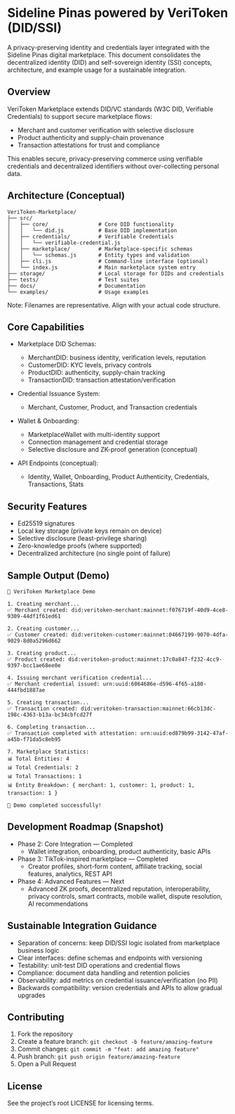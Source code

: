 # Sideline Pinas powered by VeriToken (DID/SSI)

A privacy-preserving identity and credentials layer integrated with the Sideline Pinas digital marketplace. This document consolidates the decentralized identity (DID) and self-sovereign identity (SSI) concepts, architecture, and example usage for a sustainable integration.

## Overview

VeriToken Marketplace extends DID/VC standards (W3C DID, Verifiable Credentials) to support secure marketplace flows:
- Merchant and customer verification with selective disclosure
- Product authenticity and supply-chain provenance
- Transaction attestations for trust and compliance

This enables secure, privacy-preserving commerce using verifiable credentials and decentralized identifiers without over-collecting personal data.

## Architecture (Conceptual)

```
VeriToken-Marketplace/
├── src/
│   ├── core/                # Core DID functionality
│   │   └── did.js           # Base DID implementation
│   ├── credentials/         # Verifiable Credentials
│   │   └── verifiable-credential.js
│   ├── marketplace/         # Marketplace-specific schemas
│   │   └── schemas.js       # Entity types and validation
│   ├── cli.js               # Command-line interface (optional)
│   └── index.js             # Main marketplace system entry
├── storage/                 # Local storage for DIDs and credentials
├── tests/                   # Test suites
├── docs/                    # Documentation
└── examples/                # Usage examples
```

Note: Filenames are representative. Align with your actual code structure.

## Core Capabilities

- Marketplace DID Schemas:
  - MerchantDID: business identity, verification levels, reputation
  - CustomerDID: KYC levels, privacy controls
  - ProductDID: authenticity, supply-chain tracking
  - TransactionDID: transaction attestation/verification

- Credential Issuance System:
  - Merchant, Customer, Product, and Transaction credentials

- Wallet & Onboarding:
  - MarketplaceWallet with multi-identity support
  - Connection management and credential storage
  - Selective disclosure and ZK-proof generation (conceptual)

- API Endpoints (conceptual):
  - Identity, Wallet, Onboarding, Product Authenticity, Credentials, Transactions, Stats

## Security Features

- Ed25519 signatures
- Local key storage (private keys remain on device)
- Selective disclosure (least-privilege sharing)
- Zero-knowledge proofs (where supported)
- Decentralized architecture (no single point of failure)

## Sample Output (Demo)

```
🚀 VeriToken Marketplace Demo

1. Creating merchant...
✅ Merchant created: did:veritoken-merchant:mainnet:f076719f-40d9-4ce8-9309-44df1f61ed61

2. Creating customer...
✅ Customer created: did:veritoken-customer:mainnet:04667199-9070-4dfa-9029-8d0a5296d662

3. Creating product...
✅ Product created: did:veritoken-product:mainnet:17c0a847-f232-4cc9-9397-bcc1ae68ee0e

4. Issuing merchant verification credential...
✅ Merchant credential issued: urn:uuid:6064686e-d596-4f65-a180-444fbd1887ae

5. Creating transaction...
✅ Transaction created: did:veritoken-transaction:mainnet:66cb13dc-198c-4363-b13a-bc34cbfcd27f

6. Completing transaction...
✅ Transaction completed with attestation: urn:uuid:ed879b99-3142-47af-a45b-f71da5c8eb95

7. Marketplace Statistics:
📊 Total Entities: 4
📊 Total Credentials: 2
📊 Total Transactions: 1
📊 Entity Breakdown: { merchant: 1, customer: 1, product: 1, transaction: 1 }

🎉 Demo completed successfully!
```

## Development Roadmap (Snapshot)

- Phase 2: Core Integration — Completed
  - Wallet integration, onboarding, product authenticity, basic APIs
- Phase 3: TikTok-inspired marketplace — Completed
  - Creator profiles, short-form content, affiliate tracking, social features, analytics, REST API
- Phase 4: Advanced Features — Next
  - Advanced ZK proofs, decentralized reputation, interoperability, privacy controls, smart contracts, mobile wallet, dispute resolution, AI recommendations

## Sustainable Integration Guidance

- Separation of concerns: keep DID/SSI logic isolated from marketplace business logic
- Clear interfaces: define schemas and endpoints with versioning
- Testability: unit-test DID operations and credential flows
- Compliance: document data handling and retention policies
- Observability: add metrics on credential issuance/verification (no PII)
- Backwards compatibility: version credentials and APIs to allow gradual upgrades

## Contributing

1. Fork the repository
2. Create a feature branch: `git checkout -b feature/amazing-feature`
3. Commit changes: `git commit -m "feat: add amazing feature"`
4. Push branch: `git push origin feature/amazing-feature`
5. Open a Pull Request

## License

See the project’s root LICENSE for licensing terms.

